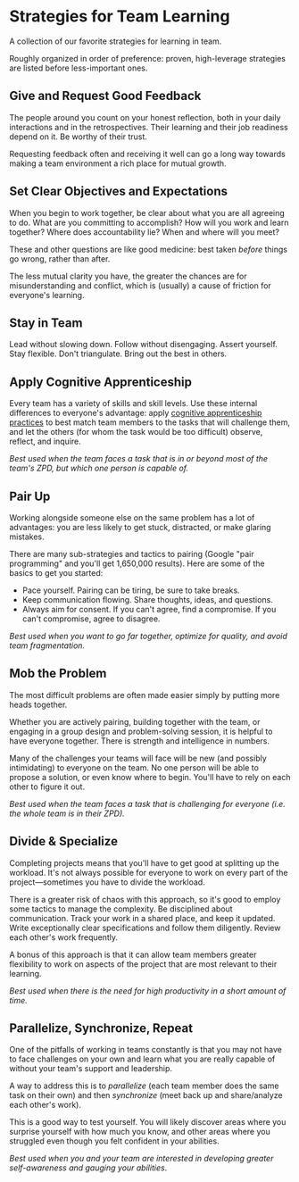 # Strategies for Team Learning

A collection of our favorite strategies for learning in team.

Roughly organized in order of preference: proven, high-leverage strategies are listed before less-important ones.

## Give and Request Good Feedback

The people around you count on your honest reflection, both in your daily interactions and in the retrospectives. Their learning and their job readiness depend on it. Be worthy of their trust.

Requesting feedback often and receiving it well can go a long way towards making a team environment a rich place for mutual growth.

## Set Clear Objectives and Expectations

When you begin to work together, be clear about what you are all agreeing to do. What are you committing to accomplish? How will you work and learn together? Where does accountability lie? When and where will you meet?

These and other questions are like good medicine: best taken _before_ things go wrong, rather than after.

The less mutual clarity you have, the greater the chances are for misunderstanding and conflict, which is \(usually\) a cause of friction for everyone's learning.

## Stay in Team

Lead without slowing down. Follow without disengaging. Assert yourself. Stay flexible. Don't triangulate. Bring out the best in others.

## Apply Cognitive Apprenticeship

Every team has a variety of skills and skill levels. Use these internal differences to everyone's advantage: apply [cognitive apprenticeship practices](../Game_Manual/Cognitive_Apprenticeship.md) to best match team members to the tasks that will challenge them, and let the others \(for whom the task would be too difficult\) observe, reflect, and inquire.

_Best used when the team faces a task that is in or beyond most of the team's ZPD, but which one person is capable of._

## Pair Up

Working alongside someone else on the same problem has a lot of advantages: you are less likely to get stuck, distracted, or make glaring mistakes.

There are many sub-strategies and tactics to pairing \(Google "pair programming" and you'll get 1,650,000 results\). Here are some of the basics to get you started:

* Pace yourself. Pairing can be tiring, be sure to take breaks.
* Keep communication flowing. Share thoughts, ideas, and questions.
* Always aim for consent. If you can't agree, find a compromise. If you can't compromise, agree to disagree.

_Best used when you want to go far together, optimize for quality, and avoid team fragmentation._

## Mob the Problem

The most difficult problems are often made easier simply by putting more heads together.

Whether you are actively pairing, building together with the team, or engaging in a group design and problem-solving session, it is helpful to have everyone together. There is strength and intelligence in numbers.

Many of the challenges your teams will face will be new \(and possibly intimidating\) to everyone on the team. No one person will be able to propose a solution, or even know where to begin. You'll have to rely on each other to figure it out.

_Best used when the team faces a task that is challenging for everyone \(i.e. the whole team is in their ZPD\)._

## Divide & Specialize

Completing projects means that you'll have to get good at splitting up the workload. It's not always possible for everyone to work on every part of the project—sometimes you have to divide the workload.

There is a greater risk of chaos with this approach, so it's good to employ some tactics to manage the complexity. Be disciplined about communication. Track your work in a shared place, and keep it updated. Write exceptionally clear specifications and follow them diligently. Review each other's work frequently.

A bonus of this approach is that it can allow team members greater flexibility to work on aspects of the project that are most relevant to their learning.

_Best used when there is the need for high productivity in a short amount of time._

## Parallelize, Synchronize, Repeat

One of the pitfalls of working in teams constantly is that you may not have to face challenges on your own and learn what you are really capable of without your team's support and leadership.

A way to address this is to _parallelize_ \(each team member does the same task on their own\) and then _synchronize_ \(meet back up and share/analyze each other's work\).

This is a good way to test yourself. You will likely discover areas where you surprise yourself with how much you know, and other areas where you struggled even though you felt confident in your abilities.

_Best used when you and your team are interested in developing greater self-awareness and gauging your abilities_.


